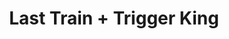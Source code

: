 ---
layout: post
category: concert
title: Last Train + Trigger King
artists: 
- Last Train
- Trigger King
place: 
- La Maroquinerie
country: France
city: Paris
---